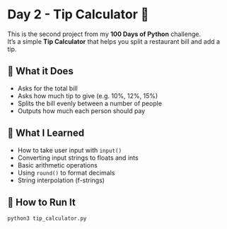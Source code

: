 # Day 2 - Tip Calculator 💸

This is the second project from my **100 Days of Python** challenge.  
It’s a simple **Tip Calculator** that helps you split a restaurant bill and add a tip.

## 🧮 What it Does

- Asks for the total bill
- Asks how much tip to give (e.g. 10%, 12%, 15%)
- Splits the bill evenly between a number of people
- Outputs how much each person should pay

## 🧠 What I Learned

- How to take user input with `input()`
- Converting input strings to floats and ints
- Basic arithmetic operations
- Using `round()` to format decimals
- String interpolation (f-strings)

## 🚀 How to Run It

```bash
python3 tip_calculator.py
